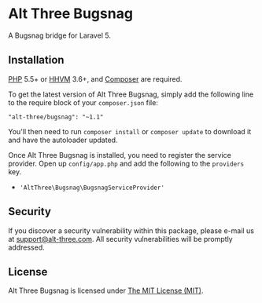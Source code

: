 # Alt Three Bugsnag

A Bugsnag bridge for Laravel 5.


## Installation

[PHP](https://php.net) 5.5+ or [HHVM](http://hhvm.com) 3.6+, and [Composer](https://getcomposer.org) are required.

To get the latest version of Alt Three Bugsnag, simply add the following line to the require block of your `composer.json` file:

```
"alt-three/bugsnag": "~1.1"
```

You'll then need to run `composer install` or `composer update` to download it and have the autoloader updated.

Once Alt Three Bugsnag is installed, you need to register the service provider. Open up `config/app.php` and add the following to the `providers` key.

* `'AltThree\Bugsnag\BugsnagServiceProvider'`


## Security

If you discover a security vulnerability within this package, please e-mail us at support@alt-three.com. All security vulnerabilities will be promptly addressed.


## License

Alt Three Bugsnag is licensed under [The MIT License (MIT)](LICENSE).
